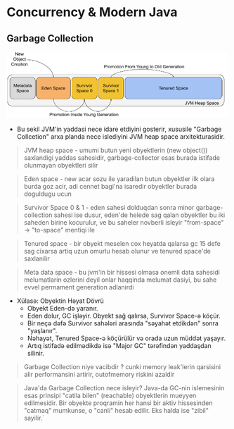 # Concurrency & Modern Java

## Garbage Collection

![Garbage Collections](../storage/garbage-collections.png)

- Bu sekil JVM'in yaddasi nece idare etdiyini gosterir, xususile "Garbage Collcetion" arxa planda nece islediyini JVM heap space arxitekturasidir.

> JVM heap space - umumi butun yeni obyektlerin (new object()) saxlandigi yaddas sahesidir, garbage-collector esas burada istifade olunmayan obyektleri silir

> Eden space - new acar sozu ile yaradilan butun obyektler ilk olara burda goz acir, adi cennet bagi'na isaredir obyektler burada doguldugu ucun

> Survivor Space 0 & 1 - eden sahesi dolduqdan sonra minor garbage-collection sahesi ise dusur, eden'de helede sag qalan obyektler bu iki saheden birine kocurulur, ve bu saheler novberli isleyir "from-space" -> "to-space" mentiqi ile

> Tenured space - bir obyekt meselen cox heyatda qalarsa gc 15 defe sag cixarsa artiq uzun omurlu hesab olunur ve tenured space'de saxlanilir

> Meta data space - bu jvm'in bir hissesi olmasa onemli data sahesidi melumatlarin ozlerini deyil onlar haqqinda melumat dasiyi, bu sahe evvel permament generation adlanirdi

- Xülasə: Obyektin Həyat Dövrü
  - Obyekt Eden-də yaranır.
  - Eden dolur, GC işləyir. Obyekt sağ qalırsa, Survivor Space-ə köçür.
  - Bir neçə dəfə Survivor sahələri arasında "səyahət etdikdən" sonra "yaşlanır".
  - Nəhayət, Tenured Space-ə köçürülür və orada uzun müddət yaşayır.
  - Artıq istifadə edilmədikdə isə "Major GC" tərəfindən yaddaşdan silinir.

> Garbage Collection niye vacibdir ? cunki memory leak'lerin qarsisini alir performansini artirir, outofmemory riskini azaldir

> Java'da Garbage Collection nece isleyir? Java-da GC-nin islemesinin esas prinsipi "catila bilen" (reachable) obyektlerin mueyyen edilmesidir. Bir obyekte proqramin her hansi bir aktiv hissesinden "catmaq" mumkunse, o "canli" hesab edilir. Eks halda ise "zibil" sayilir.`